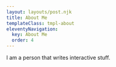 ```yaml
---
layout: layouts/post.njk
title: About Me
templateClass: tmpl-about
eleventyNavigation:
  key: About Me
  order: 4
---
```


I am a person that writes interactive stuff.
